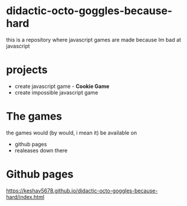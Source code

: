 # didactic-octo-goggles-because-hard
this is a repository where javascript games are made because Im bad at javascript
# projects
- create javascript game - **Cookie Game**
- create impossible javascript game

# The games 
the games would (by would, i mean it) be available on
- github pages
- realeases down there


# Github pages
https://keshav5678.github.io/didactic-octo-goggles-because-hard/index.html
